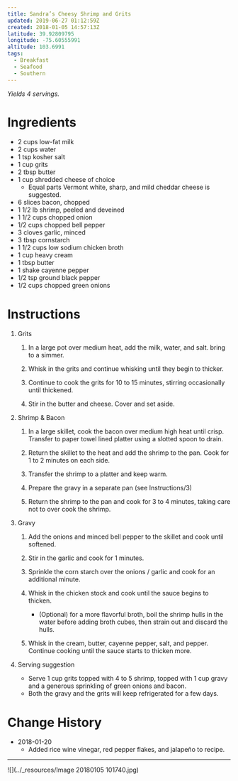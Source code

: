 ```yaml
---
title: Sandra’s Cheesy Shrimp and Grits
updated: 2019-06-27 01:12:59Z
created: 2018-01-05 14:57:13Z
latitude: 39.92809795
longitude: -75.60555991
altitude: 103.6991
tags:
  - Breakfast
  - Seafood
  - Southern
---
```


*Yields 4 servings.*

# Ingredients

- 2 cups low-fat milk
- 2 cups water
- 1 tsp kosher salt
- 1 cup grits
- 2 tbsp butter
- 1 cup shredded cheese of choice
    - Equal parts Vermont white, sharp, and mild cheddar cheese is suggested.
- 6 slices bacon, chopped
- 1 1/2 lb shrimp, peeled and deveined
- 1 1/2 cups chopped onion
- 1/2 cups chopped bell pepper
- 3 cloves garlic, minced
- 3 tbsp cornstarch
- 1 1/2 cups low sodium chicken broth
- 1 cup heavy cream
- 1 tbsp butter
- 1 shake cayenne pepper
- 1/2 tsp ground black pepper
- 1/2 cups chopped green onions

# Instructions

1. Grits

    1. In a large pot over medium heat, add the milk, water, and salt. bring to a simmer.

    2. Whisk in the grits and continue whisking until they begin to thicker.

    3. Continue to cook the grits for 10 to 15 minutes, stirring occasionally until thickened.

    4. Stir in the butter and cheese. Cover and set aside.
2. Shrimp & Bacon

    1. In a large skillet, cook the bacon over medium high heat until crisp. Transfer to paper towel lined platter using a slotted spoon to drain.

    2. Return the skillet to the heat and add the shrimp to the pan. Cook for 1 to 2 minutes on each side.

    3. Transfer the shrimp to a platter and keep warm.
    4. Prepare the gravy in a separate pan (see Instructions/3)

    5. Return the shrimp to the pan and cook for 3 to 4 minutes, taking care not to over cook the shrimp.

3. Gravy

    1. Add the onions and minced bell pepper to the skillet and cook until softened.

    2. Stir in the garlic and cook for 1 minutes.

    3. Sprinkle the corn starch over the onions / garlic and cook for an additional minute.

    4. Whisk in the chicken stock and cook until the sauce begins to thicken.

        - (Optional) for a more flavorful broth, boil the shrimp hulls in the water before adding broth cubes, then strain out and discard the hulls.

    5. Whisk in the cream, butter, cayenne pepper, salt, and pepper. Continue cooking until the sauce starts to thicken more.

4. Serving suggestion

    - Serve 1 cup grits topped with 4 to 5 shrimp, topped with 1 cup gravy and a generous sprinkling of green onions and bacon.
    - Both the gravy and the grits will keep refrigerated for a few days.

# Change History

- 2018-01-20
    - Added rice wine vinegar, red pepper flakes, and jalapeño to recipe.
---

![](../_resources/Image 20180105 101740.jpg)